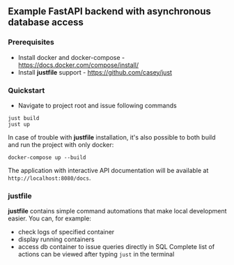 ## Example FastAPI backend with asynchronous database access

### Prerequisites
- Install docker and docker-compose - https://docs.docker.com/compose/install/
- Install **justfile** support - https://github.com/casey/just

### Quickstart
- Navigate to project root and issue following commands
```
just build
just up
```
In case of trouble with **justfile** installation, it's also possible to both build and run
the project with only docker:
```
docker-compose up --build
```
The application with interactive API documentation will be available at
`http://localhost:8080/docs`.

### justfile
**justfile** contains simple command automations that make local development easier. You can, for
example:
- check logs of specified container
- display running containers
- access db container to issue queries directly in SQL
Complete list of actions can be viewed after typing `just` in the terminal
